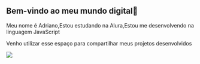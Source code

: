 ## Bem-vindo ao meu mundo digital🤙

Meu nome é Adriano,Estou estudando na Alura,Estou me desenvolvendo na linguagem JavaScript

Venho utilizar esse espaço para compartilhar meus projetos desenvolvidos

![](https://media1.tenor.com/m/oQQCl-Mp7a0AAAAC/zubeld%C3%ADa-correndo.gif)
